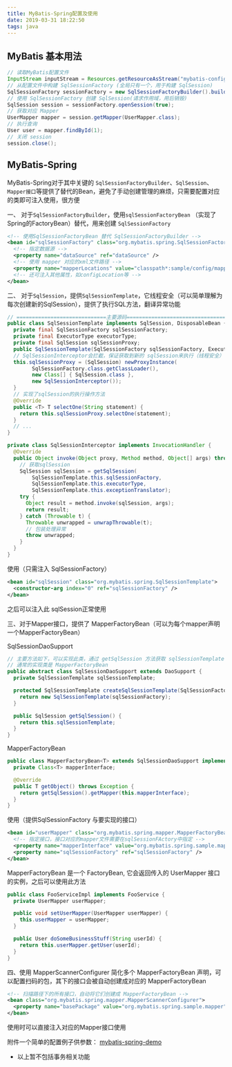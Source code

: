 ```yaml
---
title: MyBatis-Spring配置及使用
date: 2019-03-31 18:22:50
tags: java
---
```


## MyBatis 基本用法


```java
// 读取MyBatis配置文件
InputStream inputStream = Resources.getResourceAsStream("mybatis-config.xml");
// 从配置文件中构建 SqlSessionFactory (全局只有一个，用于构建 SqlSession)
SqlSessionFactory sessionFactory = new SqlSessionFactoryBuilder().build(inputStream);
// 使用 SqlSessionFactory 创建 SqlSession(请求作用域，用后销毁)
SqlSession session = sessionFactory.openSession(true);
// 获取对应 Mapper
UserMapper mapper = session.getMapper(UserMapper.class);
// 执行查询
User user = mapper.findById(1);
// 关闭 session
session.close();
```



## MyBatis-Spring

MyBatis-Spring对于其中关键的 `SqlSessionFactoryBuilder`、`SqlSession`、`Mapper接口`等提供了替代的Bean，避免了手动创建管理的麻烦，只需要配置对应的类即可注入使用，很方便

<!-- more -->

一、 对于`SqlSessionFactoryBuilder`，使用`sqlSessionFactoryBean` （实现了Spring的FactoryBean）替代，用来创建 `SqlSessionFactory`


```xml
<!-- 使用SqlSessionFactoryBean 替代 SqlSessionFactoryBuilder -->
<bean id="sqlSessionFactory" class="org.mybatis.spring.SqlSessionFactoryBean">
  <!-- 指定数据源 -->
  <property name="dataSource" ref="dataSource" />
  <!-- 使用 mapper 对应的xml文件路径 -->
  <property name="mapperLocations" value="classpath*:sample/config/mappers/**/*.xml" />
  <!-- 还可注入其他属性，如configLocation等 -->
</bean>
```



二、 对于`SqlSession`，提供`SqlSessionTemplate`，它线程安全（可以简单理解为每次创建新的SqlSession），提供了执行SQL方法，翻译异常功能

```java
// =============================主要源码===========================================
public class SqlSessionTemplate implements SqlSession, DisposableBean {
  private final SqlSessionFactory sqlSessionFactory;
  private final ExecutorType executorType;
  private final SqlSession sqlSessionProxy;
  public SqlSessionTemplate(SqlSessionFactory sqlSessionFactory, ExecutorType executorType, PersistenceExceptionTranslator exceptionTranslator) {
  // SqlSessionInterceptor会拦截，保证获取到新的 sqlSession来执行（线程安全）
  this.sqlSessionProxy = (SqlSession) newProxyInstance(
        SqlSessionFactory.class.getClassLoader(),
        new Class[] { SqlSession.class },
        new SqlSessionInterceptor());
  }
  // 实现了sqlSession的执行操作方法
  @Override
  public <T> T selectOne(String statement) {
    return this.sqlSessionProxy.selectOne(statement);
  }
  // ...
}

private class SqlSessionInterceptor implements InvocationHandler {
  @Override
  public Object invoke(Object proxy, Method method, Object[] args) throws Throwable {
	// 获取sqlSession
    SqlSession sqlSession = getSqlSession(
        SqlSessionTemplate.this.sqlSessionFactory,
        SqlSessionTemplate.this.executorType,
        SqlSessionTemplate.this.exceptionTranslator);
    try {
      Object result = method.invoke(sqlSession, args);
      return result;
    } catch (Throwable t) {
      Throwable unwrapped = unwrapThrowable(t);
	  // 包装处理异常
      throw unwrapped;
    }
  }
}
```

使用（只需注入 SqlSessionFactory）

```xml
<bean id="sqlSession" class="org.mybatis.spring.SqlSessionTemplate">
  <constructor-arg index="0" ref="sqlSessionFactory" />
</bean>
```

之后可以注入此 sqlSession正常使用



三、对于Mapper接口，提供了 MapperFactoryBean（可以为每个mapper声明一个MapperFactoryBean）

SqlSessionDaoSupport

```java
// 主要方法如下，可以实现此类，通过 getSqlSession 方法获取 sqlSessionTemplate 执行
// 通常的实现类是 MapperFactoryBean 
public abstract class SqlSessionDaoSupport extends DaoSupport {
  private SqlSessionTemplate sqlSessionTemplate;

  protected SqlSessionTemplate createSqlSessionTemplate(SqlSessionFactory sqlSessionFactory) {
    return new SqlSessionTemplate(sqlSessionFactory);
  }

  public SqlSession getSqlSession() {
    return this.sqlSessionTemplate;
  }
}
```

MapperFactoryBean

```java
public class MapperFactoryBean<T> extends SqlSessionDaoSupport implements FactoryBean<T> {
  private Class<T> mapperInterface;

  @Override
  public T getObject() throws Exception {
    return getSqlSession().getMapper(this.mapperInterface);
  }
}
```

使用（提供SqlSessionFactory 与要实现的接口）

```xml
<bean id="userMapper" class="org.mybatis.spring.mapper.MapperFactoryBean">
  <!-- 指定接口，接口对应的mapper文件需要在sqlSessionFActory中指定 -->
  <property name="mapperInterface" value="org.mybatis.spring.sample.mapper.UserMapper" />
  <property name="sqlSessionFactory" ref="sqlSessionFactory" />
</bean>
```

MapperFactoryBean 是一个 FactoryBean, 它会返回传入的 UserMapper 接口的实例，之后可以使用此方法

```java
public class FooServiceImpl implements FooService {
  private UserMapper userMapper;

  public void setUserMapper(UserMapper userMapper) {
    this.userMapper = userMapper;
  }

  public User doSomeBusinessStuff(String userId) {
    return this.userMapper.getUser(userId);
  }
}
```



四、使用 MapperScannerConfigurer 简化多个 MapperFactoryBean 声明，可以配置扫码的包，其下的接口会被自动创建成对应的 MapperFactoryBean

```xml
<!-- 扫描路径下的所有接口，自动将它们创建成 MapperFactoryBean -->
<bean class="org.mybatis.spring.mapper.MapperScannerConfigurer">
  <property name="basePackage" value="org.mybatis.spring.sample.mapper" />
</bean>
```

使用时可以直接注入对应的Mapper接口使用


附件一个简单的配置例子供参数： [mybatis-spring-demo](https://github.com/zavier/mybatis-spring-demo)


* 以上暂不包括事务相关功能
